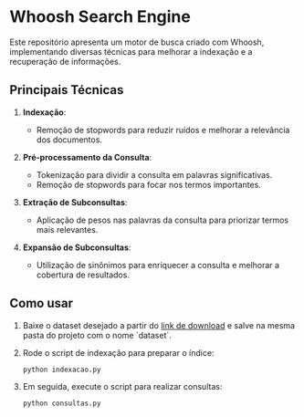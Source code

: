 # Whoosh Search Engine

Este repositório apresenta um motor de busca criado com Whoosh, implementando diversas técnicas para melhorar a indexação e a recuperação de informações.

## Principais Técnicas

1. **Indexação**:

   - Remoção de stopwords para reduzir ruídos e melhorar a relevância dos documentos.

2. **Pré-processamento da Consulta**:

   - Tokenização para dividir a consulta em palavras significativas.
   - Remoção de stopwords para focar nos termos importantes.

3. **Extração de Subconsultas**:

   - Aplicação de pesos nas palavras da consulta para priorizar termos mais relevantes.

4. **Expansão de Subconsultas**:

   - Utilização de sinônimos para enriquecer a consulta e melhorar a cobertura de resultados.

## Como usar

1. Baixe o dataset desejado a partir do [link de download]([https://example.com/dataset](https://www.dropbox.com/scl/fi/0nrrbvh9rs2zo8magsoww/pan-plagiarism-corpus-2011.zip?rlkey=nrb7i7ko8vbze76gppnq6k41n&e=2&st=hdko4hxx&dl=0)) e salve na mesma pasta do projeto com o nome `dataset`.

2. Rode o script de indexação para preparar o índice:

   ```bash
   python indexacao.py
   ```

3. Em seguida, execute o script para realizar consultas:

   ```bash
   python consultas.py
   ```
